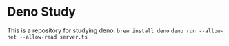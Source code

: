 # Deno Study
This is a repository for studying deno.
`brew install deno`
`deno run --allow-net --allow-read server.ts`